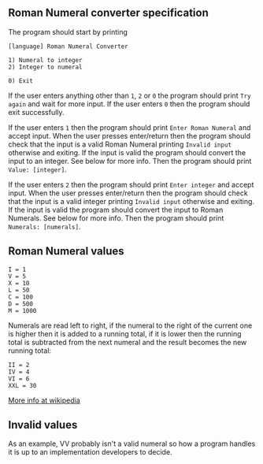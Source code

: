 ## Roman Numeral converter specification

The program should start by printing

```
[language] Roman Numeral Converter

1) Numeral to integer
2) Integer to numeral

0) Exit
```

If the user enters anything other than `1`, `2` or `0` the program should print `Try again` and wait for more input.
If the user enters `0` then the program should exit successfully.

If the user enters `1` then the program should print `Enter Roman Numeral` and accept input.
When the user presses enter/return then the program should check that the input is a valid Roman Numeral printing `Invalid input` otherwise and exiting.
If the input is valid the program should convert the input to an integer. See below for more info.
Then the program should print `Value: [integer]`.

 If the user enters `2` then the program should print `Enter integer` and accept input.
When the user presses enter/return then the program should check that the input is a valid integer printing `Invalid input` otherwise and exiting.
If the input is valid the program should convert the input to Roman Numerals. See below for more info.
Then the program should print `Numerals: [numerals]`.

## Roman Numeral values

```
I = 1
V = 5
X = 10
L = 50
C = 100
D = 500
M = 1000
```

Numerals are read left to right, if the numeral to the right of the current one is higher then it is added to a running total, if it is lower then the running total is subtracted from the next numeral and the result becomes the new running total:

```
II = 2
IV = 4
VI = 6
XXL = 30
```

[More info at wikipedia](https://en.wikipedia.org/wiki/Roman_numerals)

## Invalid values

As an example, VV probably isn't a valid numeral so how a program handles it is up to an implementation developers to decide.
